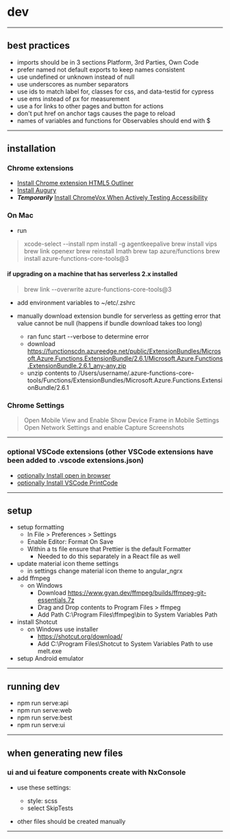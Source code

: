 # dev

---

## best practices

- imports should be in 3 sections Platform, 3rd Parties, Own Code
- prefer named not default exports to keep names consistent
- use undefined or unknown instead of null
- use underscores as number separators
- use ids to match label for, classes for css, and data-testid for cypress
- use ems instead of px for measurement
- use a for links to other pages and button for actions
- don't put href on anchor tags causes the page to reload
- names of variables and functions for Observables should end with $

---

## installation

### Chrome extensions

- [Install Chrome extension HTML5 Outliner](https://chrome.google.com/webstore/detail/html5-outliner/afoibpobokebhgfnknfndkgemglggomo?hl=en)
- [Install Augury](https://chrome.google.com/webstore/detail/augury/elgalmkoelokbchhkhacckoklkejnhcd?hl=en)
- **_Temporarily_** [Install ChromeVox When Actively Testing Accessibility](https://chrome.google.com/webstore/detail/screen-reader/kgejglhpjiefppelpmljglcjbhoiplfn?hl=en)

### On Mac

- run

> xcode-select --install
> npm install -g agentkeepalive
> brew install vips
> brew link openexr
> brew reinstall Imath
> brew tap azure/functions
> brew install azure-functions-core-tools@3

#### if upgrading on a machine that has serverless 2.x installed

> brew link --overwrite azure-functions-core-tools@3

- add environment variables to ~/etc/.zshrc

- manually download extension bundle for serverless as getting error that value cannot be null (happens if bundle download takes too long)

  - ran func start --verbose to determine error
  - download <https://functionscdn.azureedge.net/public/ExtensionBundles/Microsoft.Azure.Functions.ExtensionBundle/2.6.1/Microsoft.Azure.Functions.ExtensionBundle.2.6.1_any-any.zip>
  - unzip contents to /Users/username/.azure-functions-core-tools/Functions/ExtensionBundles/Microsoft.Azure.Functions.ExtensionBundle/2.6.1

### Chrome Settings

> Open Mobile View and Enable Show Device Frame in Mobile Settings
> Open Network Settings and enable Capture Screenshots

---

### optional VSCode extensions (other VSCode extensions have been added to .vscode extensions.json)

- [optionally Install open in browser](https://marketplace.visualstudio.com/items?itemName=techer.open-in-browser&ssr=false#review-details)
- [optionally Install VSCode PrintCode](https://marketplace.visualstudio.com/items?itemName=nobuhito.printcoder)

---

## setup

- setup formatting
  - In File > Preferences > Settings
  - Enable Editor: Format On Save
  - Within a ts file ensure that Prettier is the default Formatter
    - Needed to do this separately in a React file as well
- update material icon theme settings
  - in settings change material icon theme to angular_ngrx
- add ffmpeg
  - on Windows
    - Download <https://www.gyan.dev/ffmpeg/builds/ffmpeg-git-essentials.7z>
    - Drag and Drop contents to Program Files > ffmpeg
    - Add Path C:\Program Files\ffmpeg\bin to System Variables Path
- install Shotcut
  - on Windows use installer
    - <https://shotcut.org/download/>
    - Add C:\Program Files\Shotcut to System Variables Path to use melt.exe
- setup Android emulator

---

## running dev

- npm run serve:api
- npm run serve:web
- npm run serve:best
- npm run serve:ui

---

## when generating new files

### ui and ui feature components create with NxConsole

- use these settings:

  - style: scss
  - select SkipTests

- other files should be created manually

---
